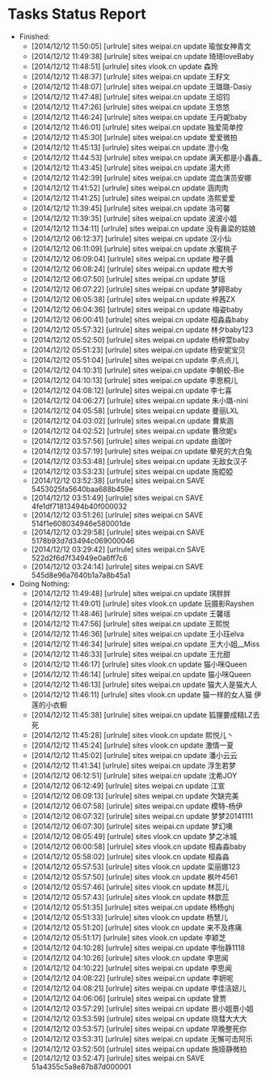 Tasks Status Report
============

* Finished:
    * [2014/12/12 11:50:05] [urlrule] sites weipai.cn update 瑜伽女神青文
    * [2014/12/12 11:49:38] [urlrule] sites weipai.cn update 琦琦loveBaby
    * [2014/12/12 11:48:51] [urlrule] sites vlook.cn update 森玲
    * [2014/12/12 11:48:37] [urlrule] sites weipai.cn update 王籽文
    * [2014/12/12 11:48:07] [urlrule] sites weipai.cn update 王璐璐-Dasiy
    * [2014/12/12 11:47:48] [urlrule] sites weipai.cn update 王炤钧
    * [2014/12/12 11:47:26] [urlrule] sites weipai.cn update 王悠悠
    * [2014/12/12 11:46:24] [urlrule] sites weipai.cn update 王丹妮baby
    * [2014/12/12 11:46:01] [urlrule] sites weipai.cn update 独爱简单控
    * [2014/12/12 11:45:30] [urlrule] sites weipai.cn update 爱爱微拍
    * [2014/12/12 11:45:13] [urlrule] sites weipai.cn update 澄小兔
    * [2014/12/12 11:44:53] [urlrule] sites weipai.cn update 满天都是小鑫鑫_
    * [2014/12/12 11:43:45] [urlrule] sites weipai.cn update 湯大师
    * [2014/12/12 11:42:39] [urlrule] sites weipai.cn update 混血演员安娜
    * [2014/12/12 11:41:52] [urlrule] sites weipai.cn update 涵肉肉
    * [2014/12/12 11:41:25] [urlrule] sites weipai.cn update 洛熙爱爱
    * [2014/12/12 11:39:45] [urlrule] sites weipai.cn update 洛可馨
    * [2014/12/12 11:39:35] [urlrule] sites weipai.cn update 波波小姐
    * [2014/12/12 11:34:11] [urlrule] sites weipai.cn update 没有鼻梁的姑娘
    * [2014/12/12 06:12:37] [urlrule] sites weipai.cn update 汉小仙
    * [2014/12/12 06:11:09] [urlrule] sites weipai.cn update 水蜜桃子
    * [2014/12/12 06:09:04] [urlrule] sites weipai.cn update 橙子醬
    * [2014/12/12 06:08:24] [urlrule] sites weipai.cn update 橙大爷
    * [2014/12/12 06:07:50] [urlrule] sites weipai.cn update 梦瑶
    * [2014/12/12 06:07:22] [urlrule] sites weipai.cn update 梦婷Baby
    * [2014/12/12 06:05:38] [urlrule] sites weipai.cn update 梓茜ZX
    * [2014/12/12 06:04:36] [urlrule] sites weipai.cn update 梅姿baby
    * [2014/12/12 06:00:41] [urlrule] sites weipai.cn update 桓淼淼baby
    * [2014/12/12 05:57:32] [urlrule] sites weipai.cn update 林夕baby123
    * [2014/12/12 05:52:50] [urlrule] sites weipai.cn update 杨梓萱baby
    * [2014/12/12 05:51:23] [urlrule] sites weipai.cn update 杨安妮宝贝
    * [2014/12/12 05:51:04] [urlrule] sites weipai.cn update 李点点儿
    * [2014/12/12 04:10:31] [urlrule] sites weipai.cn update 李朝蛟-Bie
    * [2014/12/12 04:10:13] [urlrule] sites weipai.cn update 李思桐儿
    * [2014/12/12 04:08:12] [urlrule] sites weipai.cn update 李七喜
    * [2014/12/12 04:06:27] [urlrule] sites weipai.cn update 朱小璐-nini
    * [2014/12/12 04:05:58] [urlrule] sites weipai.cn update 曼丽LXL
    * [2014/12/12 04:03:02] [urlrule] sites weipai.cn update 曹紫涵
    * [2014/12/12 04:02:52] [urlrule] sites weipai.cn update 曹欣妮s
    * [2014/12/12 03:57:56] [urlrule] sites weipai.cn update 曲珈叶
    * [2014/12/12 03:57:19] [urlrule] sites weipai.cn update 晕死的大白兔
    * [2014/12/12 03:53:48] [urlrule] sites weipai.cn update 无敌女汉子
    * [2014/12/12 03:53:23] [urlrule] sites weipai.cn update 施婭婭
    * [2014/12/12 03:52:38] [urlrule] sites weipai.cn SAVE 5453025fa5640baa688b459e
    * [2014/12/12 03:51:49] [urlrule] sites weipai.cn SAVE 4fe1df71813494b40f000032
    * [2014/12/12 03:51:26] [urlrule] sites weipai.cn SAVE 514f1e608034946e580001de
    * [2014/12/12 03:29:58] [urlrule] sites weipai.cn SAVE 5178b93d7d3494c069000046
    * [2014/12/12 03:29:42] [urlrule] sites weipai.cn SAVE 522d2f6d7f34949e0a6ff7c6
    * [2014/12/12 03:24:14] [urlrule] sites weipai.cn SAVE 545d8e96a7640b1a7a8b45a1
* Doing Nothing:
    * [2014/12/12 11:49:48] [urlrule] sites weipai.cn update 琪胖胖
    * [2014/12/12 11:49:01] [urlrule] sites vlook.cn update 玩摄影Rayshen
    * [2014/12/12 11:48:46] [urlrule] sites weipai.cn update 王馨瑶
    * [2014/12/12 11:47:56] [urlrule] sites weipai.cn update 王熙悦
    * [2014/12/12 11:46:36] [urlrule] sites weipai.cn update 王小珏elva
    * [2014/12/12 11:46:34] [urlrule] sites weipai.cn update 王大小姐__Miss
    * [2014/12/12 11:46:33] [urlrule] sites weipai.cn update 王允甜
    * [2014/12/12 11:46:17] [urlrule] sites vlook.cn update 猫小咪Queen
    * [2014/12/12 11:46:14] [urlrule] sites weipai.cn update 猫小咪Queen
    * [2014/12/12 11:46:13] [urlrule] sites weipai.cn update 猫大人是猫大人
    * [2014/12/12 11:46:11] [urlrule] sites vlook.cn update 猫一样的女人猫 伊莲的小衣橱
    * [2014/12/12 11:45:38] [urlrule] sites weipai.cn update 狐狸要成精LZ去死
    * [2014/12/12 11:45:28] [urlrule] sites vlook.cn update 熙悦儿丶
    * [2014/12/12 11:45:24] [urlrule] sites vlook.cn update 激情一夏
    * [2014/12/12 11:45:02] [urlrule] sites weipai.cn update 潘小云云
    * [2014/12/12 11:41:34] [urlrule] sites weipai.cn update 浮生若梦
    * [2014/12/12 06:12:51] [urlrule] sites weipai.cn update 沈希JOY
    * [2014/12/12 06:12:49] [urlrule] sites weipai.cn update 江宣
    * [2014/12/12 06:09:13] [urlrule] sites weipai.cn update 欠缺完美
    * [2014/12/12 06:07:58] [urlrule] sites weipai.cn update 模特-杨伊
    * [2014/12/12 06:07:32] [urlrule] sites weipai.cn update 梦梦20141111
    * [2014/12/12 06:07:30] [urlrule] sites weipai.cn update 梦幻噢
    * [2014/12/12 06:05:49] [urlrule] sites vlook.cn update 梦之冰城
    * [2014/12/12 06:00:58] [urlrule] sites vlook.cn update 桓淼淼baby
    * [2014/12/12 05:58:02] [urlrule] sites vlook.cn update 桓淼淼
    * [2014/12/12 05:57:53] [urlrule] sites vlook.cn update 栾丽娜123
    * [2014/12/12 05:57:50] [urlrule] sites vlook.cn update 枫叶4561
    * [2014/12/12 05:57:46] [urlrule] sites vlook.cn update 林蕊儿
    * [2014/12/12 05:57:43] [urlrule] sites vlook.cn update 林歆蕊
    * [2014/12/12 05:51:35] [urlrule] sites weipai.cn update 杨杨ghj
    * [2014/12/12 05:51:33] [urlrule] sites vlook.cn update 杨慧儿
    * [2014/12/12 05:51:20] [urlrule] sites vlook.cn update 来不及疼痛
    * [2014/12/12 05:51:17] [urlrule] sites vlook.cn update 李颖芝
    * [2014/12/12 04:10:28] [urlrule] sites weipai.cn update 李怡静1118
    * [2014/12/12 04:10:26] [urlrule] sites vlook.cn update 李思闻
    * [2014/12/12 04:10:22] [urlrule] sites weipai.cn update 李思闻
    * [2014/12/12 04:08:22] [urlrule] sites weipai.cn update 李妍呢
    * [2014/12/12 04:08:21] [urlrule] sites weipai.cn update 李佳洁妞儿
    * [2014/12/12 04:06:06] [urlrule] sites weipai.cn update 曾贾
    * [2014/12/12 03:57:29] [urlrule] sites weipai.cn update 景小姐景小姐
    * [2014/12/12 03:53:59] [urlrule] sites weipai.cn update 晓彗大大大
    * [2014/12/12 03:53:57] [urlrule] sites weipai.cn update 早晚整死你
    * [2014/12/12 03:53:31] [urlrule] sites weipai.cn update 无懈可击阿乐
    * [2014/12/12 03:52:50] [urlrule] sites weipai.cn update 施娅静微拍
    * [2014/12/12 03:52:47] [urlrule] sites weipai.cn SAVE 51a4355c5a8e87b87d000001
